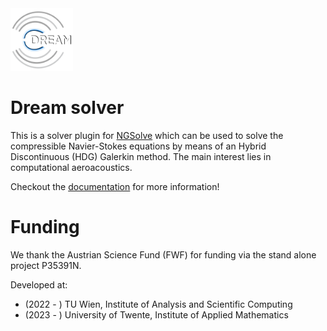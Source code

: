 <img src="./logo/dream_logo.png" alt="dream_logo" style="height: 100px; width:100px;"/>

# Dream solver 

This is a solver plugin for [NGSolve](www.ngsolve.org) which can be
used to solve the compressible Navier-Stokes equations by means of an
Hybrid Discontinuous (HDG) Galerkin method. The main interest lies in
computational aeroacoustics.

Checkout the [documentation](https://plederer.github.io/dream_solver/) for more information!

# Funding  

We thank the Austrian Science Fund (FWF) for funding via the stand alone project P35391N.

Developed at:
* (2022 - ) TU Wien, Institute of Analysis and Scientific Computing
* (2023 - ) University of Twente, Institute of Applied Mathematics







